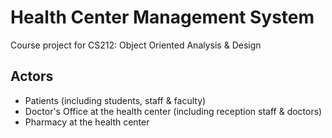 # Health Center Management System
Course project for CS212: Object Oriented Analysis & Design

## Actors
* Patients (including students, staff & faculty)
* Doctor's Office at the health center (including reception staff & doctors)
* Pharmacy at the health center
